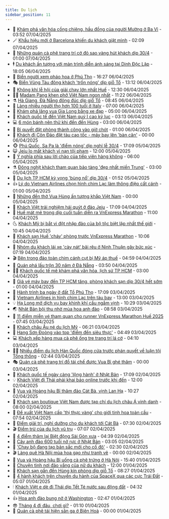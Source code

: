 ```yaml
---
title: Du lịch
sidebar_position: 11
---
```


<!-- vnexpress-du-lich:START -->
- 💂 [Khám phá văn hóa cồng chiêng, hầu đồng của người Mường ở Ba Vì](https://vnexpress.net/kham-pha-van-hoa-cong-chieng-hau-dong-cua-nguoi-muong-o-ba-vi-4870089.html) - 03:52 07/04/2025
- 🪄 [Khẩu hiệu mới ở Barcelona khiến du khách giật mình](https://vnexpress.net/khau-hieu-moi-o-barcelona-khien-du-khach-giat-minh-4870733.html) - 02:09 07/04/2025
- 🦅 [Những quán cà phê trang trí cờ đỏ sao vàng hút khách dịp 30/4](https://vnexpress.net/nhung-quan-ca-phe-trang-tri-co-do-sao-vang-hut-khach-dip-30-4-4870765.html) - 01:00 07/04/2025
- 🕴 [Du khách ấn tượng với màn trình diễn ánh sáng tại Dinh Độc Lập](https://vnexpress.net/du-khach-an-tuong-voi-man-trinh-dien-anh-sang-tai-dinh-doc-lap-4870804.html) - 18:05 06/04/2025
- 👀 [Biển người xem pháo hoa ở Phú Thọ](https://vnexpress.net/bien-nguoi-xem-phao-hoa-o-phu-tho-4870798.html) - 16:27 06/04/2025
- 🎭 [Biển Vũng Tàu đông khách &#39;trốn nóng&#39; dịp giỗ Tổ](https://vnexpress.net/bien-vung-tau-dong-khach-tron-nong-dip-gio-to-4870768.html) - 13:12 06/04/2025
- 🦒 [Không khí lễ hội của giải chạy lớn nhất Huế](https://vnexpress.net/khong-khi-le-hoi-cua-giai-chay-lon-nhat-hue-4870589.html) - 12:30 06/04/2025
- 👨‍🏫 [Madam Pang khen phở Việt Nam ngon nhất](https://vnexpress.net/madam-pang-khen-pho-viet-nam-ngon-nhat-4870756.html) - 11:22 06/04/2025
- ⚗️ [Hà Giang, Đà Nẵng đông đúc dịp giỗ Tổ](https://vnexpress.net/ha-giang-da-nang-dong-duc-dip-gio-to-4870718.html) - 08:45 06/04/2025
- 🥸 [Làng nhiều người thọ hơn 100 tuổi ở Italy](https://vnexpress.net/lang-nhieu-nguoi-tho-hon-100-tuoi-o-italy-4870662.html) - 07:00 06/04/2025
- 🤠 [Khám phá lăng vua Gia Long bằng xe đạp](https://vnexpress.net/kham-pha-lang-vua-gia-long-bang-xe-dap-4869265.html) - 05:00 06/04/2025
- 🚀 [Khách quốc tế đến Việt Nam quý I cao kỷ lục](https://vnexpress.net/khach-quoc-te-den-viet-nam-quy-i-cao-ky-luc-4870648.html) - 03:13 06/04/2025
- 💻 [6 món bánh nên thử khi đến đền Hùng](https://vnexpress.net/6-mon-banh-nen-thu-khi-den-den-hung-4869939.html) - 03:00 06/04/2025
- 💼 [Bí quyết đặt phòng thành công vào giờ chót](https://vnexpress.net/bi-quyet-dat-phong-thanh-cong-vao-gio-chot-4870318.html) - 01:00 06/04/2025
- 🤡 [Khách đi Côn Đảo đặt tàu cao tốc - máy bay lên &#39;bàn cân&#39;](https://vnexpress.net/khach-di-con-dao-dat-tau-cao-toc-may-bay-len-ban-can-4869055.html) - 00:00 06/04/2025
- 🐵 [Phú Quốc, Sa Pa là &#39;điểm nóng&#39; dịp nghỉ lễ 30/4](https://vnexpress.net/phu-quoc-sa-pa-la-diem-nong-dip-nghi-le-30-4-4870080.html) - 17:09 05/04/2025
- 😺 [Jeju lo mất khách vì nạn tội phạm](https://vnexpress.net/jeju-lo-mat-khach-vi-nan-toi-pham-4870372.html) - 12:00 05/04/2025
- 🌈 [Ý nghĩa phía sau lời chào của tiếp viên hàng không](https://vnexpress.net/y-nghia-phia-sau-loi-chao-cua-tiep-vien-hang-khong-4870110.html) - 06:00 05/04/2025
- ⚗️ [Đông nghịt khách tham quan bảo tàng &#39;đẹp nhất miền Trung&#39;](https://vnexpress.net/dong-nghit-khach-tham-quan-bao-tang-dep-nhat-mien-trung-4870268.html) - 03:00 05/04/2025
- 👀 [Du lịch TP HCM kỳ vọng &#39;bùng nổ&#39; dịp 30/4](https://vnexpress.net/du-lich-tp-hcm-ky-vong-bung-no-dip-30-4-4870057.html) - 01:52 05/04/2025
- 👍 [Lý do Vietnam Airlines chọn hình chim Lạc làm thông điệp cất cánh](https://vnexpress.net/ly-do-vietnam-airlines-chon-hinh-chim-lac-lam-thong-diep-cat-canh-4870253.html) - 01:00 05/04/2025
- 💄 [Những đền thờ Vua Hùng ấn tượng khắp Việt Nam](https://vnexpress.net/nhung-den-tho-vua-hung-an-tuong-khap-viet-nam-4869568.html) - 00:00 05/04/2025
- 🥷 [Khách Việt trải nghiệm hái quýt ở đảo Jeju](https://vnexpress.net/khach-viet-trai-nghiem-hai-quyt-o-dao-jeju-4869410.html) - 17:09 04/04/2025
- 📝 [Huế mát mẻ trong dịp cuối tuần diễn ra VnExpress Marathon](https://vnexpress.net/hue-mat-me-trong-dip-cuoi-tuan-dien-ra-vnexpress-marathon-4870009.html) - 11:00 04/04/2025
- 🌜 [Khách Mỹ bị bắt vì đột nhập đảo của bộ tộc biệt lập nhất thế giới](https://vnexpress.net/khach-my-bi-bat-vi-dot-nhap-dao-cua-bo-toc-biet-lap-nhat-the-gioi-4870177.html) - 10:45 04/04/2025
- 📝 [Khách sạn Huế &#39;cháy&#39; phòng trước VnExpress Marathon](https://vnexpress.net/khach-san-hue-chay-phong-truoc-vnexpress-marathon-4870006.html) - 10:06 04/04/2025
- 🧰 [Nhóm du khách lái xe &#39;cày nát&#39; bãi rêu ở Ninh Thuận gây bức xúc](https://vnexpress.net/nhom-du-khach-lai-xe-cay-nat-bai-reu-o-ninh-thuan-gay-buc-xuc-4870015.html) - 07:19 04/04/2025
- 🎬 [Bên trong đảo toàn chim cánh cụt bị Mỹ áp thuế](https://vnexpress.net/ben-trong-dao-toan-chim-canh-cut-bi-my-ap-thue-4869944.html) - 04:59 04/04/2025
- 🧐 [Quán phá lấu trộn 30 năm ở Đà Nẵng](https://vnexpress.net/quan-pha-lau-tron-30-nam-o-da-nang-4868369.html) - 03:50 04/04/2025
- 👨‍🏫 [Khách quốc tế mê khám phá văn hóa, lịch sử TP HCM](https://vnexpress.net/khach-quoc-te-me-kham-pha-van-hoa-lich-su-tp-hcm-4868172.html) - 03:00 04/04/2025
- 🦣 [Giá vé máy bay đến TP HCM tăng, phòng khách sạn dịp 30/4 hết sớm](https://vnexpress.net/gia-ve-may-bay-den-tp-hcm-tang-phong-khach-san-dip-30-4-het-som-4868923.html) - 01:00 04/04/2025
- 🌋 [Hành trình ba ngày ở đất Tổ Phú Thọ](https://vnexpress.net/hanh-trinh-ba-ngay-o-dat-to-phu-tho-4869130.html) - 17:09 03/04/2025
- 🦄 [Vietnam Airlines in hình chim Lạc trên tàu bay](https://vnexpress.net/vietnam-airlines-in-hinh-chim-lac-tren-tau-bay-4869705.html) - 13:00 03/04/2025
- 💡 [Hạ Long mở dịch vụ bay khinh khí cầu ngắm vịnh](https://vnexpress.net/ha-long-mo-dich-vu-bay-khinh-khi-cau-ngam-vinh-4869580.html) - 10:29 03/04/2025
- 🌏 [Nhật Bản bội thu nhờ mùa hoa anh đào](https://vnexpress.net/nhat-ban-boi-thu-nho-mua-hoa-anh-dao-4869200.html) - 08:58 03/04/2025
- 💂 [11 điểm miễn vé tham quan cho runner VnExpress Marathon Huế 2025](https://vnexpress.net/11-diem-mien-ve-tham-quan-cho-runner-vnexpress-marathon-hue-2025-4864736.html) - 07:45 03/04/2025
- 🤩 [Khách châu Âu né du lịch Mỹ](https://vnexpress.net/khach-chau-au-ne-du-lich-my-4869483.html) - 06:21 03/04/2025
- 💪 [Hang Sơn Đoòng vào top &#39;điểm đến siêu thực&#39;](https://vnexpress.net/hang-son-doong-vao-top-diem-den-sieu-thuc-4869353.html) - 04:49 03/04/2025
- 💻 [Khách xếp hàng mua cà phê ống tre trang trí lá cờ](https://vnexpress.net/khach-xep-hang-mua-ca-phe-ong-tre-trang-tri-la-co-4869254.html) - 04:10 03/04/2025
- 🧑‍💻 [Nhiều điểm du lịch Hàn Quốc đóng cửa trước phán quyết về luận tội Tổng thống](https://vnexpress.net/nhieu-diem-du-lich-han-quoc-dong-cua-truoc-phan-quyet-ve-luan-toi-tong-thong-4869280.html) - 02:44 03/04/2025
- 🎭 [Quán cà phê trang trí đồ tái chế được Vua Bỉ ghé thăm](https://vnexpress.net/quan-ca-phe-trang-tri-do-tai-che-duoc-vua-bi-ghe-tham-4869065.html) - 00:00 03/04/2025
- 🧐 [Khách quốc tế ngày càng &#39;lộng hành&#39; ở Nhật Bản](https://vnexpress.net/khach-quoc-te-ngay-cang-long-hanh-o-nhat-ban-4869153.html) - 17:09 02/04/2025
- 💡 [Khách Việt đi Thái phải khai báo online trước khi đến](https://vnexpress.net/khach-viet-di-thai-phai-khai-bao-online-truoc-khi-den-4869099.html) - 12:00 02/04/2025
- 🌊 [Vua và Hoàng hậu Bỉ thăm đảo Cát Bà, vịnh Lan Hạ](https://vnexpress.net/vua-va-hoang-hau-bi-tham-dao-cat-ba-vinh-lan-ha-4869211.html) - 10:27 02/04/2025
- 🎃 [Khách sạn boutique Việt Nam được tạp chí du lịch châu Á vinh danh](https://vnexpress.net/khach-san-boutique-viet-nam-duoc-tap-chi-du-lich-chau-a-vinh-danh-4866596.html) - 08:00 02/04/2025
- 🧠 [Đề xuất Việt Nam cấp &#39;thị thực vàng&#39; cho giới tinh hoa toàn cầu](https://vnexpress.net/de-xuat-viet-nam-cap-thi-thuc-vang-cho-gioi-tinh-hoa-toan-cau-4869081.html) - 07:54 02/04/2025
- 💄 [Điểm giải trí, nghỉ dưỡng cho du khách tới Cát Bà](https://vnexpress.net/diem-giai-tri-nghi-duong-cho-du-khach-toi-cat-ba-4868712.html) - 07:30 02/04/2025
- 🎬 [Điểm trừ của du lịch vũ trụ](https://vnexpress.net/diem-tru-cua-du-lich-vu-tru-4868967.html) - 07:07 02/04/2025
- 🐻 [4 điểm thăm lại Biệt động Sài Gòn xưa](https://vnexpress.net/4-diem-tham-lai-biet-dong-sai-gon-xua-4868759.html) - 04:39 02/04/2025
- 🌝 [Cây anh đào 600 tuổi nở rực ở Nhật Bản](https://vnexpress.net/cay-anh-dao-600-tuoi-no-ruc-o-nhat-ban-4868852.html) - 03:05 02/04/2025
- 🤩 [&#39;Chạy bộ đang tạo bản sắc mới cho cố đô&#39;](https://vnexpress.net/chay-bo-dang-tao-ban-sac-moi-cho-co-do-4868585.html) - 02:30 02/04/2025
- 🎬 [Làng quê Hà Nội mùa hoa gạo như tranh vẽ](https://vnexpress.net/lang-que-ha-noi-mua-hoa-gao-nhu-tranh-ve-4868500.html) - 00:00 02/04/2025
- 🦩 [Vua và Hoàng hậu Bỉ uống cà phê trứng ở Hà Nội](https://vnexpress.net/vua-va-hoang-hau-bi-uong-ca-phe-trung-o-ha-noi-4868779.html) - 15:40 01/04/2025
- 🦍 [Chuyện tình nơi đảo vắng của nữ du khách](https://vnexpress.net/chuyen-tinh-noi-dao-vang-cua-nu-du-khach-4868346.html) - 12:00 01/04/2025
- 👀 [Khách sạn gần đền Hùng kín phòng dịp giỗ Tổ](https://vnexpress.net/khach-san-gan-den-hung-kin-phong-dip-gio-to-4868357.html) - 08:27 01/04/2025
- 🧰 [4 hành khách trên chuyến du hành của SpaceX qua các cực Trái Đất](https://vnexpress.net/4-hanh-khach-tren-chuyen-du-hanh-cua-spacex-qua-cac-cuc-trai-dat-4868508.html) - 05:07 01/04/2025
- 🕯 [Khách Việt e dè đi Thái dịp Tết Té nước sau động đất](https://vnexpress.net/khach-viet-e-de-di-thai-dip-tet-te-nuoc-sau-dong-dat-4868396.html) - 04:32 01/04/2025
- 👍 [Hoa anh đào bung nở ở Washington](https://vnexpress.net/hoa-anh-dao-bung-no-o-washington-4868190.html) - 02:47 01/04/2025
- 😎 [Tháng 4 đi đâu, chơi gì?](https://vnexpress.net/thang-4-di-dau-choi-gi-vnepre-4867023.html) - 01:10 01/04/2025
- 🐘 [Quán cà phê tái hiện sân ga ở Biên Hoà](https://vnexpress.net/quan-ca-phe-tai-hien-san-ga-o-bien-hoa-4866104.html) - 00:00 01/04/2025<!-- vnexpress-du-lich:END -->
